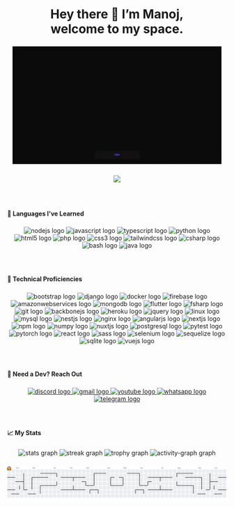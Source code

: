 <h1 align="center">Hey there 👋 I’m Manoj,<br>welcome to my space.</h1>

###

<div align="center">
  <img src="https://raw.githubusercontent.com/ravindu01manoj/ravindu01manoj/master/images/img.gif" style="max-width: 100%; height: auto;" />
</div>

###

<div align="center">
  <img src="https://profile-counter.glitch.me/ravindu01manoj/count.svg" />
</div>

###

<br clear="both">

<h4 align="left">🏫 Languages I've Learned</h4>

###

<p align="center">
  <img src="https://cdn.jsdelivr.net/gh/devicons/devicon/icons/nodejs/nodejs-plain-wordmark.svg" height="30" alt="nodejs logo" />
  <img src="https://cdn.jsdelivr.net/gh/devicons/devicon/icons/javascript/javascript-plain.svg" height="30" alt="javascript logo" />
  <img src="https://cdn.jsdelivr.net/gh/devicons/devicon/icons/typescript/typescript-original.svg" height="30" alt="typescript logo" />
  <img src="https://cdn.jsdelivr.net/gh/devicons/devicon/icons/python/python-original-wordmark.svg" height="30" alt="python logo" />
  <img src="https://cdn.jsdelivr.net/gh/devicons/devicon/icons/html5/html5-plain-wordmark.svg" height="30" alt="html5 logo" />
  <img src="https://cdn.jsdelivr.net/gh/devicons/devicon/icons/php/php-original.svg" height="30" alt="php logo" />
  <img src="https://cdn.jsdelivr.net/gh/devicons/devicon/icons/css3/css3-plain-wordmark.svg" height="30" alt="css3 logo" />
  <img src="https://cdn.jsdelivr.net/gh/devicons/devicon/icons/tailwindcss/tailwindcss-original-wordmark.svg" height="30" alt="tailwindcss logo" />
  <img src="https://cdn.jsdelivr.net/gh/devicons/devicon/icons/csharp/csharp-original.svg" height="30" alt="csharp logo" />
  <img src="https://cdn.jsdelivr.net/gh/devicons/devicon/icons/bash/bash-original.svg" height="30" alt="bash logo" />
  <img src="https://cdn.jsdelivr.net/gh/devicons/devicon/icons/java/java-original.svg" height="30" alt="java logo" />
</p>

###

<br clear="both">

<h4 align="left">🎨 Technical Proficiencies</h4>

###

<p align="center">
  <img src="https://cdn.jsdelivr.net/gh/devicons/devicon/icons/bootstrap/bootstrap-original-wordmark.svg" height="30" alt="bootstrap logo" />
  <img src="https://cdn.jsdelivr.net/gh/devicons/devicon/icons/django/django-plain-wordmark.svg" height="30" alt="django logo" />
  <img src="https://cdn.jsdelivr.net/gh/devicons/devicon/icons/docker/docker-plain-wordmark.svg" height="30" alt="docker logo" />
  <img src="https://cdn.jsdelivr.net/gh/devicons/devicon/icons/firebase/firebase-plain-wordmark.svg" height="30" alt="firebase logo" />
  <img src="https://cdn.jsdelivr.net/gh/devicons/devicon/icons/amazonwebservices/amazonwebservices-plain-wordmark.svg" height="30" alt="amazonwebservices logo" />
  <img src="https://cdn.jsdelivr.net/gh/devicons/devicon/icons/mongodb/mongodb-plain-wordmark.svg" height="30" alt="mongodb logo" />
  <img src="https://cdn.jsdelivr.net/gh/devicons/devicon/icons/flutter/flutter-original.svg" height="30" alt="flutter logo" />
  <img src="https://cdn.jsdelivr.net/gh/devicons/devicon/icons/fsharp/fsharp-original.svg" height="30" alt="fsharp logo" />
  <img src="https://cdn.jsdelivr.net/gh/devicons/devicon/icons/git/git-plain-wordmark.svg" height="30" alt="git logo" />
  <img src="https://cdn.jsdelivr.net/gh/devicons/devicon/icons/backbonejs/backbonejs-original.svg" height="30" alt="backbonejs logo" />
  <img src="https://cdn.jsdelivr.net/gh/devicons/devicon/icons/heroku/heroku-original-wordmark.svg" height="30" alt="heroku logo" />
  <img src="https://cdn.jsdelivr.net/gh/devicons/devicon/icons/jquery/jquery-plain-wordmark.svg" height="30" alt="jquery logo" />
  <img src="https://cdn.jsdelivr.net/gh/devicons/devicon/icons/linux/linux-original.svg" height="30" alt="linux logo" />
  <img src="https://cdn.jsdelivr.net/gh/devicons/devicon/icons/mysql/mysql-original-wordmark.svg" height="30" alt="mysql logo" />
  <img src="https://cdn.jsdelivr.net/gh/devicons/devicon/icons/nestjs/nestjs-original-wordmark.svg" height="30" alt="nestjs logo" />
  <img src="https://cdn.jsdelivr.net/gh/devicons/devicon/icons/nginx/nginx-original.svg" height="30" alt="nginx logo" />
  <img src="https://cdn.jsdelivr.net/gh/devicons/devicon/icons/angularjs/angularjs-original.svg" height="30" alt="angularjs logo" />
  <img src="https://cdn.jsdelivr.net/gh/devicons/devicon/icons/nextjs/nextjs-original.svg" height="30" alt="nextjs logo" />
  <img src="https://cdn.jsdelivr.net/gh/devicons/devicon/icons/npm/npm-original-wordmark.svg" height="30" alt="npm logo" />
  <img src="https://cdn.jsdelivr.net/gh/devicons/devicon/icons/numpy/numpy-original.svg" height="30" alt="numpy logo" />
  <img src="https://cdn.jsdelivr.net/gh/devicons/devicon/icons/nuxtjs/nuxtjs-original.svg" height="30" alt="nuxtjs logo" />
  <img src="https://cdn.jsdelivr.net/gh/devicons/devicon/icons/postgresql/postgresql-plain-wordmark.svg" height="30" alt="postgresql logo" />
  <img src="https://cdn.jsdelivr.net/gh/devicons/devicon/icons/pytest/pytest-original.svg" height="30" alt="pytest logo" />
  <img src="https://cdn.jsdelivr.net/gh/devicons/devicon/icons/pytorch/pytorch-original.svg" height="30" alt="pytorch logo" />
  <img src="https://cdn.jsdelivr.net/gh/devicons/devicon/icons/react/react-original.svg" height="30" alt="react logo" />
  <img src="https://cdn.jsdelivr.net/gh/devicons/devicon/icons/sass/sass-original.svg" height="30" alt="sass logo" />
  <img src="https://cdn.jsdelivr.net/gh/devicons/devicon/icons/selenium/selenium-original.svg" height="30" alt="selenium logo" />
  <img src="https://cdn.jsdelivr.net/gh/devicons/devicon/icons/sequelize/sequelize-original.svg" height="30" alt="sequelize logo" />
  <img src="https://cdn.jsdelivr.net/gh/devicons/devicon/icons/sqlite/sqlite-original.svg" height="30" alt="sqlite logo" />
  <img src="https://cdn.jsdelivr.net/gh/devicons/devicon/icons/vuejs/vuejs-original-wordmark.svg" height="30" alt="vuejs logo" />
</p>

###

<br clear="both">

<h4 align="left">🎫 Need a Dev? Reach Out</h4>

###

<div align="center">
  <a href="https://discord.gg/ahWXYRsj" target="_blank">
    <img src="https://img.shields.io/static/v1?message=Discord&logo=discord&label=&color=7289da&logoColor=white&labelColor=&style=plastic" height="20" alt="discord logo" />
  </a>
  <a href="mailto:ravindumanoj.web@gmail.com" target="_blank">
    <img src="https://img.shields.io/static/v1?message=Gmail&logo=gmail&label=&color=D14836&logoColor=white&labelColor=&style=plastic" height="20" alt="gmail logo" />
  </a>
  <a href="https://www.youtube.com/@ravindu01manoj" target="_blank">
    <img src="https://img.shields.io/static/v1?message=Youtube&logo=youtube&label=&color=FF0000&logoColor=white&labelColor=&style=plastic" height="20" alt="youtube logo" />
  </a>
  <a href="https://wa.me/message/X5DLDO5BSDYGM1" target="_blank">
    <img src="https://img.shields.io/static/v1?message=Whatsapp&logo=whatsapp&label=&color=25D366&logoColor=white&labelColor=&style=plastic" height="20" alt="whatsapp logo" />
  </a>
  <a href="https://t.me/ravindu10manoj" target="_blank">
    <img src="https://img.shields.io/static/v1?message=Telegram&logo=telegram&label=&color=2CA5E0&logoColor=white&labelColor=&style=plastic" height="20" alt="telegram logo" />
  </a>
</div>

###

<br clear="both">

<h4 align="left">📈 My Stats</h4>

###

<p align="center">
  <img src="https://github-readme-stats.vercel.app/api?username=ravindu01manoj&hide_title=false&hide_rank=false&show_icons=true&include_all_commits=true&count_private=true&disable_animations=false&theme=radical&locale=en&hide_border=true&order=1" height="150" alt="stats graph" />
  <img src="https://streak-stats.demolab.com?user=ravindu01manoj&locale=en&mode=daily&theme=cobalt&hide_border=true&border_radius=5&order=3" height="150" alt="streak graph" />
  <img src="https://github-profile-trophy.vercel.app?username=ravindu01manoj&theme=dracula&column=-1&row=1&margin-w=8&margin-h=8&no-bg=false&no-frame=false&order=4" height="150" alt="trophy graph" />
  <img src="https://github-readme-activity-graph.vercel.app/graph?username=ravindu01manoj&radius=16&theme=modern-lilac&area=true&order=5&hide_border=true&hide_title=false" height="300" alt="activity-graph graph" />
</p>

###

<picture>
  <source media="(prefers-color-scheme: dark)" srcset="https://raw.githubusercontent.com/ravindu01manoj/ravindu01manoj/refs/heads/output/pacman-contribution-graph-dark.svg">
  <source media="(prefers-color-scheme: light)" srcset="https://raw.githubusercontent.com/ravindu01manoj/ravindu01manoj/refs/heads/output/pacman-contribution-graph.svg">
  <img alt="pacman contribution graph" src="https://raw.githubusercontent.com/ravindu01manoj/ravindu01manoj/refs/heads/output/pacman-contribution-graph.svg">
</picture>

###
